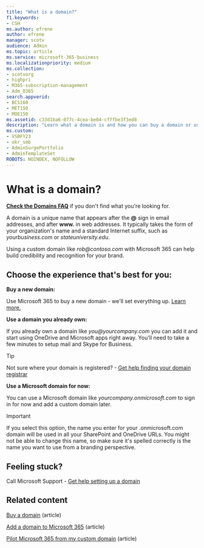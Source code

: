 ```yaml
---
title: "What is a domain?"
f1.keywords:
- CSH
ms.author: efrene
author: efrene
manager: scotv
audience: Admin
ms.topic: article
ms.service: microsoft-365-business
ms.localizationpriority: medium
ms.collection: 
- scotvorg
- highpri
- M365-subscription-management
- Adm_O365
search.appverid:
- BCS160
- MET150
- MOE150
ms.assetid: c33d1ba6-077c-4cea-be04-cfffbe3f3ed8
description: "Learn what a domain is and how you can buy a domain or use the default domain of your business to get started with OneDrive and Microsoft apps."
ms.custom:
- VSBFY23 
- okr_smb
- AdminSurgePortfolio
- AdminTemplateSet
ROBOTS: NOINDEX, NOFOLLOW
---
```


# What is a domain?

 **[Check the Domains FAQ](../setup/domains-faq.yml)** if you don't find what you're looking for. 
  
A domain is a unique name that appears after the **@** sign in email addresses, and after **www.** in web addresses. It typically takes the form of your organization's name and a standard Internet suffix, such as *yourbusiness.<span>com* or *stateuniversity.<span>edu*. 
  
Using a custom domain like *rob@contoso.<span>com* with Microsoft 365 can help build credibility and recognition for your brand. 
  
## Choose the experience that's best for you:

 **Buy a new domain:**
  
Use Microsoft 365 to buy a new domain - we'll set everything up. [Learn more.](buy-a-domain-name.md)
  
 **Use a domain you already own:**
  
If you already own a domain like  *you@yourcompany.<span>com*  you can add it and start using OneDrive and Microsoft apps right away. You'll need to take a few minutes to setup mail and Skype for Business. 
  
> [!TIP]
> Not sure where your domain is registered? - [Get help finding your domain registrar](find-your-domain-registrar.md)
  
 **Use a Microsoft domain for now:**
  
You can use a Microsoft domain like  *yourcompany.onmicrosoft.<span>com*  to sign in for now and add a custom domain later. 
  
> [!IMPORTANT]
> If you select this option, the name you enter for your .onmicrosoft.com domain will be used in all your SharePoint and OneDrive URLs. You might not be able to change this name, so make sure it's spelled correctly is the name you want to use from a branding perspective. 
  
## Feeling stuck?

Call Microsoft Support - [Get help setting up a domain](../../business-video/get-help-support.md)

## Related content

[Buy a domain](buy-a-domain-name.md) (article)

[Add a domain to Microsoft 365](../setup/add-domain.md) (article)

[Pilot Microsoft 365 from my custom domain](../misc/pilot-microsoft-365-from-my-custom-domain.md) (article)


